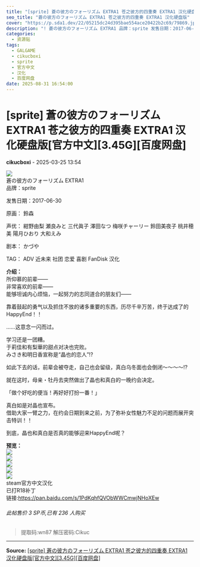 ```yaml
---
title: "[sprite] 蒼の彼方のフォーリズム EXTRA1 苍之彼方的四重奏 EXTRA1 汉化硬盘版[官方中文][3.45G][百度网盘]"
seo_title: "蒼の彼方のフォーリズム EXTRA1 苍之彼方的四重奏 EXTRA1 汉化硬盘版"
cover: "https://p.sda1.dev/22/05215dc24d395bae554ace20422b2c69/79869.jpg"
description: "! 蒼の彼方のフォーリズム EXTRA1 品牌：sprite 发售日期：2017-06-30 原画： 鈴森 声优： 紺野由梨 瀬良みと 三代眞子 澤田なつ 梅咲チャーリー 鈴田美夜子 桃井穂美 陽月ひおり 大和えみ 剧本： かづや TAG： ADV 近未来 社团 恋爱 喜剧 FanDisk 汉化 介绍：..."
categories:
  - 资源贴
tags:
  - GALGAME
  - cikucboxi
  - sprite
  - 官方中文
  - 汉化
  - 百度网盘
date: 2025-08-31 16:54:00
---
```


# [sprite] 蒼の彼方のフォーリズム EXTRA1 苍之彼方的四重奏 EXTRA1 汉化硬盘版[官方中文][3.45G][百度网盘]

**cikucboxi** - 2025-03-25 13:54

![](https://p.sda1.dev/22/05215dc24d395bae554ace20422b2c69/79869.jpg)  
蒼の彼方のフォーリズム EXTRA1  
品牌：sprite  
  
发售日期：2017-06-30  
  
原画： 鈴森  
  
声优： 紺野由梨 瀬良みと 三代眞子 澤田なつ 梅咲チャーリー 鈴田美夜子 桃井穂美 陽月ひおり 大和えみ  
  
剧本： かづや  
  
TAG： ADV 近未来 社团 恋爱 喜剧 FanDisk 汉化  
  
**介绍：**  
所仰慕的前辈――  
非常喜欢的前辈――  
能够坦诚内心烦恼，一起努力的志同道合的朋友们――  
  
靠着鼓起的勇气以及抓住不放的诸多重要的东西，历尽千辛万苦，终于达成了的HappyEnd！！  
  
……这意念一闪而过。  
  
学习还是一团糟。  
于莉佳和有梨華的甜点对决也完败。  
みさき和明日香宣称是“晶也的恋人”!?  
  
如此下去的话，前辈会被夺走，自己也会留级，真白乌冬面也会倒闭～～～～!?  
  
就在这时，母亲・牡丹去突然做出了晶也和真白的一晚约会决定。  
  
「做个好吃的便当！再好好打扮一番！」  
  
真白如是对晶也宣布。  
借助大家一臂之力，在约会日期到来之前，为了弥补女性魅力不足的问题而展开突击特训！！  
  
到底，晶也和真白是否真的能够迎来HappyEnd呢？  
  
**预览：**  
![](https://p.sda1.dev/22/dc214afeb76720812f4289b22e169162/ss_b552d85977c120d3242affd748ec9864bbed8fa6.jpg)  
![](https://p.sda1.dev/22/3529dad99465e8d8669a56f7d8223778/ss_cd6db7a01b18a68c25130c6ac85a2454cd299640.jpg)  
![](https://p.sda1.dev/22/1b98025e75c186ed7f7de4d9214d3f2f/ss_da304951417f1cc265fe0f4217e4c2c8e1d1e416.jpg)  
![](https://p.sda1.dev/22/dc522115f2b9935bb2acf41c5539d4d8/ss_a0ccd3ab842176f68f048b1b1a3225b9a23bb850.jpg)  
![](https://p.sda1.dev/22/2ba51e150e9dcf385d6bd74dec42ed32/ss_33dd38654050677d4fb7467d758e2badb6654b4b.jpg)  
steam官方中文汉化  
已打R18补丁  
链接:<https://pan.baidu.com/s/1PdKqhfQVObWWCmwjNHoXEw>   


###### 此帖售价 3 SP币,已有 236 人购买

> 提取码:wn87 解压密码:Cikuc


---

**Source:** [[sprite] 蒼の彼方のフォーリズム EXTRA1 苍之彼方的四重奏 EXTRA1 汉化硬盘版[官方中文][3.45G][百度网盘]](https://www.south-plus.net/read.php?tid-2496781-fpage-3.html)
<script type="application/ld+json">
{
  "@context": "https://schema.org",
  "@type": "VideoGame",
  "name": "蒼の彼方のフォーリズム EXTRA1 苍之彼方的四重奏 EXTRA1 汉化硬盘版",
  "alternateName": "[sprite] 蒼の彼方のフォーリズム EXTRA1 苍之彼方的四重奏 EXTRA1 汉化硬盘版[官方中文][3.45G][百度网盘]",
  "description": "! 蒼の彼方のフォーリズム EXTRA1 品牌：sprite 发售日期：2017-06-30 原画： 鈴森 声优： 紺野由梨 瀬良みと 三代眞子 澤田なつ 梅咲チャーリー 鈴田美夜子 桃井穂美 陽月ひおり 大和えみ 剧本： かづや TAG： ADV 近未来 社团 恋爱 喜剧 FanDisk 汉化 介绍：...",
  "image": "https://p.sda1.dev/22/05215dc24d395bae554ace20422b2c69/79869.jpg",
  "datePublished": "2025-08-31 16:54:00",
  "author": {
    "@type": "Person",
    "name": "cikucboxi"
  },
  "operatingSystem": "Windows",
  "applicationCategory": "GameApplication",
  "url": "https://www.south-plus.net/read.php?tid-2496781-fpage-3.html"
}
</script>